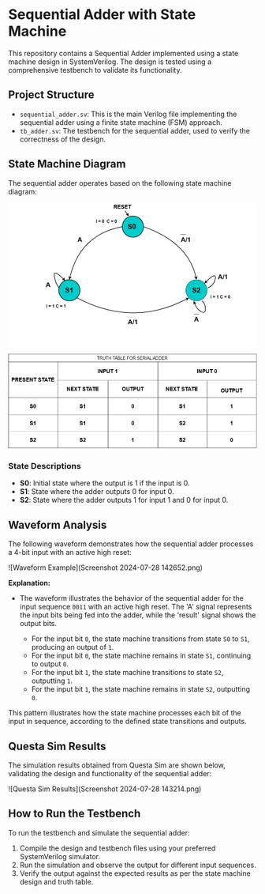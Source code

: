 # Sequential Adder with State Machine

This repository contains a Sequential Adder implemented using a state machine design in SystemVerilog. The design is tested using a comprehensive testbench to validate its functionality.

## Project Structure

- `sequential_adder.sv`: This is the main Verilog file implementing the sequential adder using a finite state machine (FSM) approach.
- `tb_adder.sv`: The testbench for the sequential adder, used to verify the correctness of the design.

## State Machine Diagram

The sequential adder operates based on the following state machine diagram:

![State Machine](state_machine.png)

### State Descriptions
- **S0**: Initial state where the output is 1 if the input is 0.
- **S1**: State where the adder outputs 0 for input 0.
- **S2**: State where the adder outputs 1 for input 1 and 0 for input 0.

## Waveform Analysis

The following waveform demonstrates how the sequential adder processes a 4-bit input with an active high reset:

![Waveform Example](Screenshot 2024-07-28 142652.png)

**Explanation:**
- The waveform illustrates the behavior of the sequential adder for the input sequence `0011` with an active high reset. The 'A' signal represents the input bits being fed into the adder, while the 'result' signal shows the output bits.

  - For the input bit `0`, the state machine transitions from state `S0` to `S1`, producing an output of `1`.
  - For the input bit `0`, the state machine remains in state `S1`, continuing to output `0`.
  - For the input bit `1`, the state machine transitions to state `S2`, outputting `1`.
  - For the input bit `1`, the state machine remains in state `S2`, outputting `0`.

This pattern illustrates how the state machine processes each bit of the input in sequence, according to the defined state transitions and outputs.

## Questa Sim Results

The simulation results obtained from Questa Sim are shown below, validating the design and functionality of the sequential adder:

![Questa Sim Results](Screenshot 2024-07-28 143214.png)

## How to Run the Testbench

To run the testbench and simulate the sequential adder:

1. Compile the design and testbench files using your preferred SystemVerilog simulator.
2. Run the simulation and observe the output for different input sequences.
3. Verify the output against the expected results as per the state machine design and truth table.
